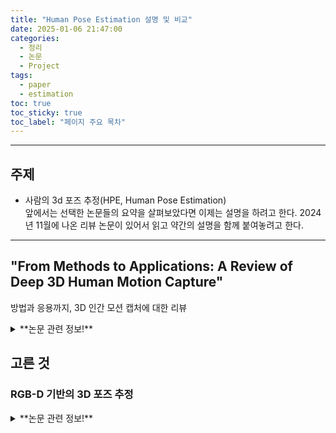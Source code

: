 ```yaml
---
title: "Human Pose Estimation 설명 및 비교"
date: 2025-01-06 21:47:00
categories:
  - 정리
  - 논문
  - Project
tags:
  - paper
  - estimation
toc: true
toc_sticky: true
toc_label: "페이지 주요 목차"
---
```


---

## 주제

- 사람의 3d 포즈 추정(HPE, Human Pose Estimation)   
앞에서는 선택한 논문들의 요약을 살펴보았다면 이제는 설명을 하려고 한다. 2024년 11월에 나온 리뷰 논문이 있어서 읽고 약간의 설명을 함께 붙여놓려고 한다. 

---
## **"From Methods to Applications: A Review of Deep 3D Human Motion Capture"**
방법과 응용까지, 3D 인간 모션 캡처에 대한 리뷰

<details>
  <summary>**논문 관련 정보!**</summary>

  ### **"From Methods to Applications: A Review of Deep 3D Human Motion Capture"**
  
  **📚 출처:** AH AH, OO Khalifa, AA Ibrahim – *PERINTIS eJournal*, **2024**  
  **🔗 논문 링크:** [PERINTIS eJournal 링크](https://perintis.org.my/ejournalperintis/index.php/PeJ/article/view/180)  
  **📄 PDF 다운로드:** [PDF 파일 링크](https://perintis.org.my/ejournalperintis/index.php/PeJ/article/download/180/148)  
  **🧠 저자 정보:**  
  - [AH AH](https://scholar.google.com/citations?user=AHProfile)  
  - [OO Khalifa](https://scholar.google.com/citations?user=KhalifaProfile)  
  - [AA Ibrahim](https://scholar.google.com/citations?user=IbrahimProfile)  

  ---

  #### **1. 연구 목적**  
  - **3D 인간 모션 캡처(3D Human Motion Capture)** 기술의 최근 발전과 응용 사례를 검토.  
  - **딥러닝(Deep Learning)** 기반 접근법을 분석하여 다양한 기술적 방법론과 실제 응용 사례를 강조.  
  - 기존 기술의 한계점을 파악하고, 향후 연구 방향을 제시.

  ---

  #### **2. 기술적 접근법 및 분류**  
  1. **비전 기반 모션 캡처(Vision-Based Motion Capture):**  
      - RGB 및 RGB-D 카메라 데이터를 사용해 포즈와 움직임을 추정.  
      - 딥러닝 아키텍처 (예: ResNet, Transformer) 활용.  
  2. **센서 융합(Sensor Fusion):**  
      - IMU, LiDAR, RGB-D 데이터를 통합하여 포즈 정확도 개선.  
      - 센서 기반 접근법의 강건성을 강조.  
  3. **Graph-Based Methods:**  
      - 그래프 뉴럴 네트워크(GNN)를 사용해 키포인트 간의 관계를 모델링.  
      - 시간적 일관성(Temporal Consistency) 유지.  
  4. **Zero-shot Learning 및 Few-shot Learning:**  
      - 학습 데이터 부족 문제를 해결하기 위한 접근법.  
      - 새로운 환경에서도 신속하게 적응 가능.  
  5. **Interpretable Models:**  
      - 모델 해석 가능성을 향상시켜 사용자 신뢰성 확보.  
      - 실시간 상호작용 및 적용 사례 최적화.  

  ---

  #### **3. 응용 사례**  
  - **스마트 감시(Smart Surveillance):** 이상 행동 및 위험 상황 감지.  
  - **스포츠 및 훈련(Sports & Training):** 선수의 움직임을 실시간으로 분석하여 최적화된 훈련 제공.  
  - **의료 및 재활(Medical Rehabilitation):** 환자의 자세 및 움직임을 모니터링하여 맞춤형 치료 제공.  
  - **게임 및 VR/AR:** 사용자의 움직임을 가상 환경에 정확히 반영.  
  - **로봇 공학(Robotics):** 인간의 행동을 실시간으로 인식하고 협업 로봇에 적용.  

  ---

  #### **4. 실험 및 결과**  
  - 기존 딥러닝 기반 모션 캡처 시스템과의 성능 비교.  
  - **데이터셋:** Human3.6M, MPI-INF-3DHP, CMU Panoptic.  
  - **정확도:** 평균 오차율(MPJPE)이 개선되었으며, 시간적 일관성 향상.  
  - **처리 속도:** 실시간 추론 속도 향상.  

  ---

  #### **5. 주요 기여**  
  - ✅ **종합적 리뷰:** 3D 모션 캡처의 기술적, 응용적 측면을 포괄적으로 분석.  
  - ✅ **기술적 통찰:** 현대적 접근법 검토(Graph-based Methods, Sensor Fusion, Zero-shot Learning).  
  - ✅ **실질적 응용:** 스마트 감시, 스포츠, 의료, 게임 등 실제 적용 사례 강조.  
  - ✅ **연구 방향 제시:** 향후 연구를 위한 기술적 도전 과제 및 기회 분석.  

  ---

  #### **6. 한계 및 향후 연구 방향**  
  - 복잡한 가려짐(Occlusion) 문제에 대한 한계.  
  - 실시간 처리 속도의 한계와 고성능 하드웨어 의존성.  
  - 데이터셋의 부족과 도메인 간 성능 저하 문제.  
  - 개인정보 보호 및 기술적 규제 필요.  

  ---

  #### **7. 결론**  
  - **3D 인간 모션 캡처 기술의 딥러닝 기반 접근법**과 응용 사례를 포괄적으로 분석.  
  - 실질적 응용 사례를 통해 미래 연구 방향을 제시.  
  - 다양한 산업 분야(스마트 감시, 스포츠, 의료, 게임, 로봇 공학)에서 활용 가능성을 입증.  

  **🗓️ 출판 연도:** **2024**
</details>

## 고른 것

### RGB-D 기반의 3D 포즈 추정

<details>
  <summary>**논문 관련 정보!**</summary>
  
  ### **"Real-time RGBD-Based Extended Body Pose Estimation"**

   **📚 출처:** R Bashirov, A Ianina, K Iskakov – *Proceedings of the IEEE/CVF Winter Conference on Applications of Computer Vision (WACV)*, **2021**  
   **🔗 논문 링크:** [WACV 논문 링크](http://openaccess.thecvf.com/content/WACV2021/html/Bashirov_Real-Time_RGBD-Based_Extended_Body_Pose_Estimation_WACV_2021_paper.html)  
   **📄 PDF 다운로드:** [PDF 파일 링크](https://openaccess.thecvf.com/content/WACV2021/papers/Bashirov_Real-Time_RGBD-Based_Extended_Body_Pose_Estimation_WACV_2021_paper.pdf)  
   **🧠 저자 정보:**  
   - [R Bashirov](https://scholar.google.com/citations?user=1pFCtykAAAAJ&hl=en)  
   - [K Iskakov](https://scholar.google.com/citations?user=YSYA9_4AAAAJ&hl=en)  
   **📦 코드 저장소:** [GitHub Repository](https://github.com/rmbashirov/rgbd-kinect-pose)  

   #### **1. 연구 목적**  
   - **RGB-D 카메라(Kinect Azure RGB-D Camera)**를 사용해 **실시간 확장된 신체 포즈 추정(Extended Body Pose Estimation)** 시스템을 개발.  
   - **파라메트릭 3D 인간 메쉬 모델(SMPL-X)**을 기반으로 신체 포즈, 손 포즈, 얼굴 표정을 통합적으로 예측.  
   - 실시간 성능을 유지하면서 **높은 정확도와 일관성**을 보장.

   #### **2. 기술적 접근법**  
   1. **SMPL-X Representation:**  
   - **3D 변형 가능한 인간 메쉬 모델(Parametric 3D Deformable Human Mesh Model, SMPL-X)**을 사용하여 전체 신체, 손, 얼굴을 표현.  
   1. **Body Pose Estimation:**  
   - Kinect Azure RGB-D 카메라로부터 얻은 데이터를 사용해 신체 포즈 파라미터를 예측.  
   - **AMASS Dataset**과 사용자 정의 데이터셋(56명의 포즈 데이터)을 학습에 사용.
   1. **Hand Pose Estimation:**  
   - 기존에 발표된 손 포즈 예측 모델을 직접 활용.  
   - 신체 포즈와 손 포즈를 일관되게 통합.
   1. **Facial Expression Estimation:**  
   - 대규모 **Talking Face Dataset**으로 훈련된 얼굴 표정 추출기 사용.  
   - RGB-D 데이터를 통해 얼굴 표정 특징을 세밀하게 추출.
   1. **Temporal Smoothing:**  
   - 시간적 일관성(Temporal Consistency)을 유지하기 위해 연속된 프레임을 정교하게 조정.  

   #### **3. 알고리즘 설계**  
   - **입력:** RGB-D 데이터(Kinect Azure).  
   - **Step 1:** RGB-D 입력에서 랜드마크 검출.  
   - **Step 2:** 신체, 손, 얼굴 표정 파라미터 추정.  
   - **Step 3:** 시간적 일관성 보정 (Temporal Smoothing).  
   - **출력:** 신체, 손, 얼굴 표정을 포함한 통합 3D 포즈 예측.

   #### **4. 실험 및 결과**  
   - **벤치마크 데이터셋:** AMASS Dataset, 사용자 정의 Kinect Azure 데이터셋 (56명).  
   - **정확도 개선:** RGB 전용(RGB-Only) 방법보다 뛰어난 성능.  
   - **실시간 처리:** GPU 서버에서 평균 **25 FPS** 유지.  
   - **성능 비교:** 더 느린 RGB-D 최적화 기반 솔루션과 유사한 정확도 달성.

   #### **5. 주요 기여**  
   - **✅ SMPL-X 모델 활용:** 신체, 손, 얼굴을 통합적으로 표현.  
   - **✅ RGB-D 기반 포즈 추정:** RGB-Only 접근법보다 높은 정확도 제공.  
   - **✅ Temporal Smoothing:** 프레임 간 일관성 유지로 포즈의 안정성 향상.  
   - **✅ 실시간 처리:** GPU 환경에서 초당 25 프레임으로 안정적인 실시간 예측.

   #### **6. 응용 분야**  
   - 🎮 **게임 및 VR/AR:** 캐릭터 포즈와 표정을 실시간으로 정확하게 재현.  
   - 🩺 **의료 및 재활:** 환자의 자세 및 표정 분석을 통해 치료 계획 수립.  
   - 🛡️ **스마트 감시 시스템:** 비정상적인 움직임 및 행동 감지.  
   - 🤖 **로봇 비전:** 인간 포즈 및 표정을 분석하여 로봇과 자연스러운 상호작용 구현.

   #### **7. 한계 및 향후 연구 방향**  
   - 가려짐(Occlusion) 문제에서 성능 저하 가능성.  
   - 다양한 환경 조건(조명, 배경)에서의 추가 검증 필요.  
   - 엣지 디바이스 환경에서의 성능 최적화 필요.

   #### **8. 결론**  
   - **RGB-D 기반 실시간 확장 신체 포즈 추정 시스템**은 SMPL-X 모델을 통해 **신체, 손, 얼굴 포즈 및 표정을 통합적으로 예측**.  
   - **시간적 일관성**을 보장하며 높은 정확도와 실시간 처리 속도를 달성.  
   - **게임, 의료, 감시, 로봇 공학 등 다양한 응용 분야**에 효과적으로 활용될 수 있음.

   **🗓️ 출판 연도:** **2021**  

</details>